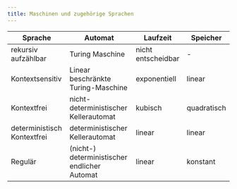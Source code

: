 ```yaml
---
title: Maschinen und zugehörige Sprachen
---
```


Sprache | Automat | Laufzeit | Speicher
--- | --- | --- | --- |
rekursiv aufzählbar | Turing Maschine | nicht entscheidbar | -
Kontextsensitiv | Linear beschränkte Turing-Maschine | exponentiell | linear
Kontextfrei | nicht-deterministischer Kellerautomat | kubisch | quadratisch
deterministisch Kontextfrei | deterministischer Kellerautomat | linear | linear
Regulär | (nicht-) deterministischer endlicher Automat | linear | konstant
